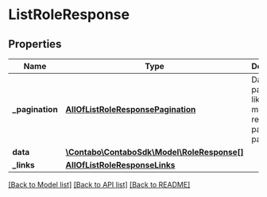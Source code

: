 # ListRoleResponse

## Properties
Name | Type | Description | Notes
------------ | ------------- | ------------- | -------------
**_pagination** | [**AllOfListRoleResponsePagination**](AllOfListRoleResponsePagination.md) | Data about pagination like how many results, pages, page size. | 
**data** | [**\Contabo\ContaboSdk\Model\RoleResponse[]**](RoleResponse.md) |  | 
**_links** | [**AllOfListRoleResponseLinks**](AllOfListRoleResponseLinks.md) |  | 

[[Back to Model list]](../../README.md#documentation-for-models) [[Back to API list]](../../README.md#documentation-for-api-endpoints) [[Back to README]](../../README.md)

